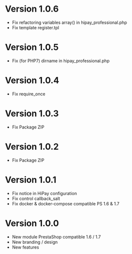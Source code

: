 # Version 1.0.6

- Fix refactoring variables array() in hipay_professional.php
- Fix template register.tpl

# Version 1.0.5

- Fix (for PHP7) dirname in hipay_professional.php

# Version 1.0.4

- Fix require_once

# Version 1.0.3

- Fix Package ZIP

# Version 1.0.2

- Fix Package ZIP

# Version 1.0.1

- Fix notice in HiPay configuration
- Fix control callback_salt 
- Fix docker & docker-compose compatible PS 1.6 & 1.7

# Version 1.0.0

- New module PrestaShop compatible 1.6 / 1.7
- New branding / design
- New features